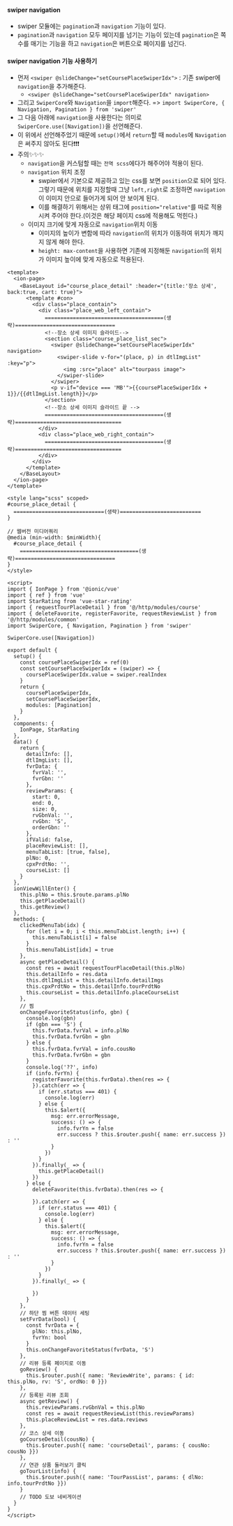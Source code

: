 #### swiper navigation
+ swiper 모듈에는 `pagination`과 `navigation` 기능이 있다.
+ `pagination`과 `navigation` 모두 페이지를 넘기는 기능이 있는데 `pagination`은 쪽수를 매기는 기능을 하고 `navigation`은 버튼으로 페이지를 넘긴다.

#### swiper navigation 기능 사용하기
+ 먼저 `<swiper @slideChange="setCoursePlaceSwiperIdx">` : 기존 swiper에 `navigation`을 추가해준다.
  + `<swiper @slideChange="setCoursePlaceSwiperIdx" navigation>`
+ 그리고 `SwiperCore`와 `Navigation`을 `import`해준다.  => `import SwiperCore, { Navigation, Pagination } from 'swiper'`
+ 그 다음 아래에 `navigation`을 사용한다는 의미로 `SwiperCore.use([Navigation])`을 선언해준다.
+ 이 위에서 선언해주었기 때문에 `setup()`에서 `return`할 때 `modules`에 `Navigation`은 써주지 않아도 된다❗❗❗
+ 주의✨✨✨
  + `navigation`을 커스텀할 때는 `전역 scss`에다가 해주어야 적용이 된다.
  + `navigation` 위치 조정
    + swpier에서 기본으로 제공하고 있는 css를 보면 `position`으로 되어 있다. 그렇기 때문에 위치를 지정할때 그냥 `left,right`로 조정하면 `navigation`이 이미지 안으로 들어가게 되어 안 보이게 된다.
    + 이를 해결하기 위해서는 상위 태그에 `position="relative"`를 따로 적용시켜 주어야 한다.(이것은 해당 페이지 css에 적용해도 먹힌다.)
  + 이미지 크기에 맞게 자동으로 `navigation`위치 이동
    + 이미지의 높이가 변함에 따라 `navigation`의 위치가 이동하여 위치가 깨지지 않게 해야 한다.
    + `height: max-content`을 사용하면 기존에 지정해둔 `navigation`의 위치가 이미지 높이에 맞게 자동으로 적용된다.
```node
<template>
  <ion-page>
    <BaseLayout id="course_place_detail" :header="{title:'장소 상세', back:true, cart: true}">
      <template #con>
        <div class="place_contain">
          <div class="place_web_left_contain">
            ======================================(생략)================================
            <!--장소 상세 이미지 슬라이드-->
            <section class="course_place_list_sec">
              <swiper @slideChange="setCoursePlaceSwiperIdx" navigation>
                <swiper-slide v-for="(place, p) in dtlImgList" :key="p">
                  <img :src="place" alt="tourpass image">
                </swiper-slide>
              </swiper>
              <p v-if="device === 'MB'">{{coursePlaceSwiperIdx + 1}}/{{dtlImgList.length}}</p>
            </section>
            <!--장소 상세 이미지 슬라이드 끝 -->
            ======================================(생략)==================================
          </div>
          <div class="place_web_right_contain">
            ======================================(생략)==================================
          </div>
        </div>
      </template>
    </BaseLayout>
  </ion-page>
</template>

<style lang="scss" scoped>
#course_place_detail {
  =============================(생략)==========================
}

// 웹버전 미디어쿼리
@media (min-width: $minWidth){
  #course_place_detail {
    ======================================(생략)================================
}
</style>

<script>
import { IonPage } from '@ionic/vue'
import { ref } from 'vue'
import StarRating from 'vue-star-rating'
import { requestTourPlaceDetail } from '@/http/modules/course'
import { deleteFavorite, registerFavorite, requestReviewList } from '@/http/modules/common'
import SwiperCore, { Navigation, Pagination } from 'swiper'

SwiperCore.use([Navigation])

export default {
  setup() {
    const coursePlaceSwiperIdx = ref(0)
    const setCoursePlaceSwiperIdx = (swiper) => {
      coursePlaceSwiperIdx.value = swiper.realIndex
    }
    return {
      coursePlaceSwiperIdx,
      setCoursePlaceSwiperIdx,
      modules: [Pagination]
    }
  },
  components: {
    IonPage, StarRating
  },
  data() {
    return {
      detailInfo: [],
      dtlImgList: [],
      fvrData: {
        fvrVal: '',
        fvrGbn: ''
      },
      reviewParams: {
        start: 0,
        end: 0,
        size: 0,
        rvGbnVal: '',
        rvGbn: 'S',
        orderGbn: ''
      },
      ifValid: false,
      placeReviewList: [],
      menuTabList: [true, false],
      plNo: 0,
      cpxPrdtNo: '',
      courseList: []
    }
  },
  ionViewWillEnter() {
    this.plNo = this.$route.params.plNo
    this.getPlaceDetail()
    this.getReview()
  },
  methods: {
    clickedMenuTab(idx) {
      for (let i = 0; i < this.menuTabList.length; i++) {
        this.menuTabList[i] = false
      }
      this.menuTabList[idx] = true
    },
    async getPlaceDetail() {
      const res = await requestTourPlaceDetail(this.plNo)
      this.detailInfo = res.data
      this.dtlImgList = this.detailInfo.detailImgs
      this.cpxPrdtNo = this.detailInfo.tourPrdtNo
      this.courseList = this.detailInfo.placeCourseList
    },
    // 찜
    onChangeFavoriteStatus(info, gbn) {
      console.log(gbn)
      if (gbn === 'S') {
        this.fvrData.fvrVal = info.plNo
        this.fvrData.fvrGbn = gbn
      } else {
        this.fvrData.fvrVal = info.cousNo
        this.fvrData.fvrGbn = gbn
      }
      console.log('??', info)
      if (info.fvrYn) {
        registerFavorite(this.fvrData).then(res => {
        }).catch(err => {
          if (err.status === 401) {
            console.log(err)
          } else {
            this.$alert({
              msg: err.errorMessage,
              success: () => {
                info.fvrYn = false
                err.success ? this.$router.push({ name: err.success }) : ''
              }
            })
          }
        }).finally(_ => {
          this.getPlaceDetail()
        })
      } else {
        deleteFavorite(this.fvrData).then(res => {

        }).catch(err => {
          if (err.status === 401) {
            console.log(err)
          } else {
            this.$alert({
              msg: err.errorMessage,
              success: () => {
                info.fvrYn = false
                err.success ? this.$router.push({ name: err.success }) : ''
              }
            })
          }
        }).finally(_ => {

        })
      }
    },
    // 하단 찜 버튼 데이터 세팅
    setFvrData(bool) {
      const fvrData = {
        plNo: this.plNo,
        fvrYn: bool
      }
      this.onChangeFavoriteStatus(fvrData, 'S')
    },
    // 리뷰 등록 페이지로 이동
    goReview() {
      this.$router.push({ name: 'ReviewWrite', params: { id: this.plNo, rv: 'S', ordNo: 0 }})
    },
    // 등록된 리뷰 조회
    async getReview() {
      this.reviewParams.rvGbnVal = this.plNo
      const res = await requestReviewList(this.reviewParams)
      this.placeReviewList = res.data.reviews
    },
    // 코스 상세 이동
    goCourseDetail(cousNo) {
      this.$router.push({ name: 'courseDetail', params: { cousNo: cousNo }})
    },
    // 연관 상품 둘러보기 클릭
    goTourList(info) {
      this.$router.push({ name: 'TourPassList', params: { dlNo: info.tourPrdtNo }})
    }
    // TODO 도보 네비게이션
  }
}
</script>
```
